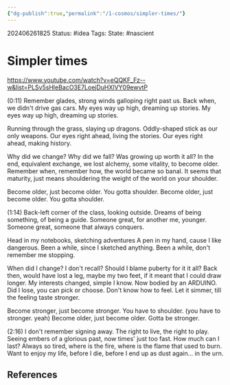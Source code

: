 ```yaml
---
{"dg-publish":true,"permalink":"/1-cosmos/simpler-times/"}
---
```


202406261825
Status: #idea
Tags: 
State: #nascient
# Simpler times
https://www.youtube.com/watch?v=eQQKF_Fz--w&list=PLSv5sHleBacO3E7LoejDuHXlVY09ewvtP

(0:11)
Remember glades, strong winds galloping right past us.
Back when, we didn't drive gas cars. 
My eyes way up high, dreaming up stories.
My eyes way up high, dreaming up stories.

Running through the grass, slaying up dragons.
Oddly-shaped stick as our only weapons.
Our eyes right ahead, living the stories.
Our eyes right ahead, making history.

Why did we change? Why did we fall? Was growing up worth it all? 
In the end, equivalent exchange, we lost alchemy, some vitality, to become older.
Remember when, remember how, the world became so banal.
It seems that maturity, just means shouldering the weight of the world on your shoulder.

Become older, just become older. You gotta shoulder. 
Become older, just become older. You gotta shoulder. 

(1:14)
Back-left corner of the class, looking outside.
Dreams of being something, of being a guide.
Someone great, for another me, younger.
Someone great, someone that always conquers.

Head in my notebooks, sketching adventures
A pen in my hand, cause I like dangerous.
Been a while, since I sketched anything.
Been a while, don't remember me stopping.

When did I change? I don't recall? Should I blame puberty for it it all? 
Back then, would have lost a leg, maybe my two feet, if it meant that I could draw longer.
My interests changed, simple I know. Now bodied by an ARDUINO.
Did I lose, you can pick or choose. Don't know how to feel. Let it simmer, till the feeling taste stronger. 

Become stronger, just become stronger. You have to shoulder. (you have to stronger. yeah) 
Become older, just become older. Gotta be stronger. 

(2:16)
I don't remember signing away. The right to live, the right to play.
Seeing embers of a glorious past, now times' just too fast. How much can I last?
Always so tired, where is the fire, where is the flame that used to burn.
Want to enjoy my life, before I die, before I end up as dust again... in the urn.



## References









